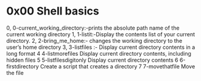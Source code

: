 # 0x00 Shell basics 
0, 0-current_working_directory:-prints the absolute path name of the current working directory
1, 1-listit:-Display the contents list of your current directory.
2, 2-bring_me_home:- changes the working directory to the user’s home directory
3, 3-listfiles :- Display current directory contents in a long format
4  4-listmorefiles  Display current directory contents, including hidden files
5  5-listfilesdigitonly  Display current directory contents
6  6-firstdirectory  Create a script that creates a directory 
7  7-movethatfile  Move the file
